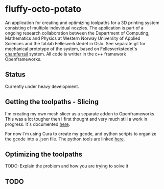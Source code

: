 # fluffy-octo-potato

An application for creating and optimizing toolpaths for a 3D printing system consisting of multiple indevidual nozzles. The application is part of a ongoing research collaboration between the Department of Computing, Mathematics and Physics at  Western Norway University of Applied Sciences and the fablab Fellesverkstedet in Oslo.  See separate git for mechanical prototype of the system, based on Fellesverkstedet´s [chamferrail](https://github.com/fellesverkstedet/fabricatable-machines) system.   All code is writter in the c++ framework Openframeworks. 

## Status
Currently under heavy development. 

## Getting the toolpaths - Slicing 

I´m creating my own mesh slicer as a separate addon to Openframeworks. This was a lot tougher then I first thought and very much still a work in progress. It´s documented [here](https://github.com/frikkfossdal/ofxSlicer). 

For now I´m using Cura to create my gcode, and python scripts to organize the gcode into a .json file. The python tools are linked [here](https://github.com/frikkfossdal/fluffy-octo-potato/tree/master/tools).

## Optimizing the toolpaths 

TODO: Explain the problem and how you are trying to solve it

## TODO

